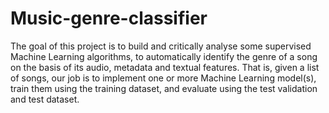 # Music-genre-classifier
The goal of this project is to build and critically analyse some supervised Machine Learning algorithms, to automatically identify the genre of a song on the basis of its audio, metadata and textual features. That is, given a list of songs, our job is to implement one or more Machine Learning model(s), train them using the training dataset, and evaluate using the test validation and test dataset.
